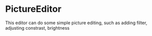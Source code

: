 # PictureEditor
This editor can do some simple picture editing, such as adding filter, adjusting constrast, brightness
